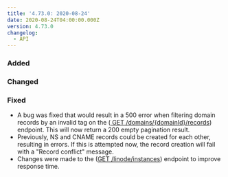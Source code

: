 ```yaml
---
title: '4.73.0: 2020-08-24'
date: 2020-08-24T04:00:00.000Z
version: 4.73.0
changelog:
  - API
---
```


### Added

### Changed

### Fixed
- A bug was fixed that would result in a 500 error when filtering domain records by an invalid tag on the ([ GET /domains/{domainId}/records](https://developers.linode.com/api/v4/domains-domain-id-records)) endpoint. This will now return a 200 empty pagination result. 
- Previously, NS and CNAME records could be created for each other, resulting in errors. If this is attempted now, the record creation will fail with a "Record conflict" message.
- Changes were made to the ([GET /linode/instances](https://developers.linode.com/api/v4/linode-instances)) endpoint to improve response time.

